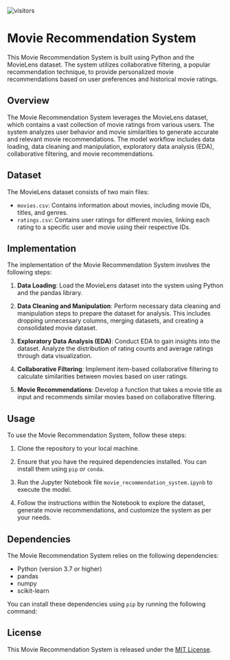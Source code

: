 ![visitors](https://visitor-badge.laobi.icu/badge?page_id=github.com/tanmay-kalbande/Movie-Recommendation-System&left_color=crimson&right_color=708090)
# Movie Recommendation System

This Movie Recommendation System is built using Python and the MovieLens dataset. The system utilizes collaborative filtering, a popular recommendation technique, to provide personalized movie recommendations based on user preferences and historical movie ratings.

## Overview

The Movie Recommendation System leverages the MovieLens dataset, which contains a vast collection of movie ratings from various users. The system analyzes user behavior and movie similarities to generate accurate and relevant movie recommendations. The model workflow includes data loading, data cleaning and manipulation, exploratory data analysis (EDA), collaborative filtering, and movie recommendations.

## Dataset

The MovieLens dataset consists of two main files:

- `movies.csv`: Contains information about movies, including movie IDs, titles, and genres.
- `ratings.csv`: Contains user ratings for different movies, linking each rating to a specific user and movie using their respective IDs.

## Implementation

The implementation of the Movie Recommendation System involves the following steps:

1. **Data Loading**: Load the MovieLens dataset into the system using Python and the pandas library.

2. **Data Cleaning and Manipulation**: Perform necessary data cleaning and manipulation steps to prepare the dataset for analysis. This includes dropping unnecessary columns, merging datasets, and creating a consolidated movie dataset.

3. **Exploratory Data Analysis (EDA)**: Conduct EDA to gain insights into the dataset. Analyze the distribution of rating counts and average ratings through data visualization.

4. **Collaborative Filtering**: Implement item-based collaborative filtering to calculate similarities between movies based on user ratings.

5. **Movie Recommendations**: Develop a function that takes a movie title as input and recommends similar movies based on collaborative filtering.

## Usage

To use the Movie Recommendation System, follow these steps:

1. Clone the repository to your local machine.

2. Ensure that you have the required dependencies installed. You can install them using `pip` or `conda`.

3. Run the Jupyter Notebook file `movie_recommendation_system.ipynb` to execute the model.

4. Follow the instructions within the Notebook to explore the dataset, generate movie recommendations, and customize the system as per your needs.

## Dependencies

The Movie Recommendation System relies on the following dependencies:

- Python (version 3.7 or higher)
- pandas
- numpy
- scikit-learn

You can install these dependencies using `pip` by running the following command:


## License

This Movie Recommendation System is released under the [MIT License](LICENSE).

